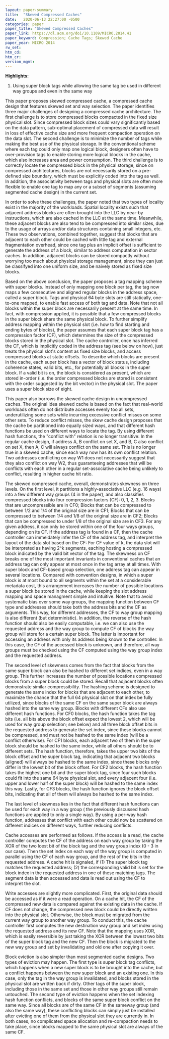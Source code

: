 ```yaml
---
layout: paper-summary
title:  "Skewed Compressed Caches"
date:   2020-06-13 22:27:00 -0500
categories: paper
paper_title: "Skewed Compressed Caches"
paper_link: https://dl.acm.org/doi/10.1109/MICRO.2014.41
paper_keyword: Compression; Cache Tags; Skewed Cache
paper_year: MICRO 2014
rw_set:
htm_cd:
htm_cr:
version_mgmt:
---
```


**Highlights:**

1. Using super block tags while allowing the same tag be used in different way groups and even in the same way

This paper proposes skewed compressed cache, a compressed cache design that features skewed set and way selection.
The paper identifies three major challenges of designing a compressed cache architecture. The first challenge is to
store compressed blocks compacted in the fixed size physical slot. Since compressed block sizes could vary significantly
based on the data pattern, sub-optimal placement of compressed data will result in loss of effective cache size and 
more frequent compaction operation on the data slot. The second challenge is to minimize the number of tags while making
the best use of the physical storage. In the conventional scheme where each tag could only map one logical block, 
designers often have to over-provision tags to enable storing more logical blocks in the cache, which also increases
area and power consumption. The third challenge is to correctly locate the compressed block in the physical storage,
since on compressed architectures, blocks are not necessarily stored on a pre-defined size boundary, which must be
explicitly coded into the tag as well. In addition, the associativity between tags and physical slots are often more
flexible to enable one tag to map any or a subset of segments (assuming segmented cache design) in the current set.

In order to solve these challenges, the paper noted that two types of locality exist in the majority of the workloads.
Spatial locality exists such that adjacent address blocks are often brought into the LLC by near-by instructions, which
are also cached in the LLC at the same time. Meanwhile, these adjacent blocks are also tend to be compressed into similar
sizes, due to the usage of arrays and/or data structures containing small integers, etc.
These two observations, combined together, suggest that blocks that are adjacent to each other could be cached with little
tag and external fragmentation overhead, since one tag plus an implicit offset is sufficient to generate the address of 
a block, similar to address computation in sector caches. In addition, adjacent blocks can be stored compactly without 
worrying too much about physical storage management, since they can just be classifyed into one uniform size, and be 
naively stored as fixed size blocks.

Based on the above conclusion, the paper proposes a tag mapping scheme with super blocks. Instead of only mapping one 
block per tag, the tag now maps a few consecutive and aligned regular blocks in the address space, called a super block.
Tags and physical 64 byte slots are still statically, one-to-one mapped, to enable fast access of both tag and data.
Note that not all blocks within the super block are necessarily present at the same time. In fact, with compression
applied, it is possible that a few compressed blocks in the super block share the same physical block.
To further simplify address mapping within the physical slot (i.e. how to find starting and ending bytes of blocks),
the paper assumes that each super block tag has a compression factor (CF), which determines the size of the compressed blocks
stored in the physical slot. The cache controller, once has inferred the CF, which is implicitly coded in the address tag 
(see below on how), just treats the physical slot's content as fixed size blocks, and access compressed blocks at static 
offsets. To describe which blocks are present in the cache, each super block has a vector of block status, including coherence
states, valid bits, etc., for potentially all blocks in the super block.
If a valid bit is on, the block is considered as present, which are stored in-order (i.e. the order compressed blocks
are stored is consistent with the order suggested by the bit vector) in the physical slot.
The paper uses a super block size of eight.

This paper also borrows the skewed cache design in uncompressed caches. The original idea skewed cache is based on the 
fact that real-world workloads often do not distribute accesses evenly too all sets, underutilizing some sets while 
incurring excessive conflict misses on some other sets. To reduce conflict misses, the skew cache design proposes that
the cache be partitioned into equally sized ways, and that different hash functions be used on different ways to locate
the tag. By using different hash functions, the "conflict with" relation is no longer transitive: In the regular cache
design, if address A, B conflict on set X, and B, C also conflict on set X, then A, C will always conflict on the 
same set. This is no longer true in a skewed cache, since each way now has its own conflict relation. Two addresses
conflicting on way W1 does not necessarily suggest that they also conflict on way W2, thus guaranteeing addresses
that will be conflicts with each other in a regular set-associative cache being unlikely to conflict, resulting in
higher cache hit ratio. 

The skewed compressed cache, overall, demonstrates skewness on three levels. On the first level, it partitions a 
highly-associative LLC (e.g. 16 ways) into a few different way groups (4 in the paper), and also classifies compressed 
blocks into four compression factors (CF): 0, 1, 2, 3. Blocks that are uncompressible are in CF0; Blocks that can be compressed
to between 1/2 and 1/4 of the original size are in CF1; Blocks that can be compressed to between 1/4 and 1/8 of the original
size are in CF2; Blocks that can be compressed to under 1/8 of the original size are in CF3. For any given address, 
it can only be stored within one of the four ways groups, depending on its CF. If the address tag is found in a CF,
then the cache controller can immeidately infer the CF of the address tag, and interpret the layout of the data slot based
on the CF: For CF value of k, the data slot will be interpreted as having 2^k segments, eaching hosting a compressed
block indicated by the valid bit vector of the tag.
The skewness on CF breaks one of the most important invariants in conventional caches that an address tag can
only appear at most once in the tag array at all times. 
With super block and CF-based group selection, one address tag can appear in several locations. 
Compared with convention designs, in which a super block is at most bound to all segments within the set at a considerable
metadata cost, this arrangement increases the number of possible locations a super block be stored in the cache, while 
keeping the slot address mapping and space managment simple and intuitive.
Note that to avoid systematic bias over some way groups, the mapping function between CF type and addresses should take 
both the address bits and the CF as arguments. This way, for different addresses, the CF to way group mapping is also 
different (but deterministic). In addition, the reverse of the hash function should also be easily computable, i.e.
we can also use the requested address and the way group to compute CF of blocks the way group will store for a
certain super block. The latter is important for accessing an address with only its address being known to the 
controller. In this case, the CF of the accessed block is unknown, and therefore, all way groups must be checked
using the CF computed using the way group index and the requested address.

The second level of skewness comes from the fact that blocks from the same super block can also be hashed to different 
set indices, even in a way group. This further increases the number of possible locations compressed blocks from a super 
block could be stored.
Recall that adjacent blocks often demonstrate similar compressibility. The hashing scheme is designed to generate the
same index for blocks that are adjacent to each other, to maximize the chance that the full 64 physical slot on that
index be fully utilized, since blocks of the same CF on the same super block are always hashed into the same way group.
Blocks with different CFs also use different hash functions. For CF0 blocks, the hash function takes the tag bits 
(i.e. all bits above the block offset expect the lowest 2, which will be used for way group selection; see below) and 
all three block offset bits in the requested address to generate the set index, since these blocks cannot be compressed,
and must not be hashed to the same index (will be a conflict otherwise).
For CF1 blocks, each adjacent two of them in the super block should be hashed to the same index, while all others should
be to different sets. The hash function, therefore, takes the upper two bits of the block offset and the super block tag,
indicating that adjacent two blocks (aligned) will always be hashed to the same index, since these blocks only differ in
the lowest bit of the block offset.
For CF2 blocks, the hash function takes the highest one bit and the super block tag, since four such blocks could fit into
the same 64 byte physical slot, and every adjacent four (i.e. upper and lower half of the super block) will be hashed to
the same index this way. Lastly, for CF3 blocks, the hash function ignores the block offset bits, indicating that all of
them will always be hashed to the same index.

The last level of skewness lies in the fact that different hash functions can be used for each way in a way group (
the previously discussed hash functions are applied to only a single way). By using a per-way hash function, addresses
that conflict with each other could now be scattered on different indices on different ways, further reducing conflicts.

Cache accesses are performed as follows. If the access is a read, the cache controller computes the CF of the address
on each way group by taking the XOR of the two loest bit of the block tag and the way group index (0 - 3 in our case).
Then the set index on each way of the way group is computed in parallel using the CF of each way group, and the rest
of the bits in the requested address.
A cache hit is signaled, if (1) The super block tag matches the requested address; (2) the corresponding valid bit is set
for the block index in the requested address in one of these matching tags. The segment data is then accessed and data
is read out using the CF to interpret the slot.

Write accesses are slightly more complicated. First, the original data should be accessed as if it were a read operation.
On a cache hit, the CF of the compressed new data is compared against the existing data in the cache. If CF does not change,
the compressed new block could be directly written into the physical slot. Otherwise, the block must be migrated
from the current way group to another way group. To conduct this, the cache controller first computes the new destination
way group and set index using the requested address and its new CF. Note that the mapping uses XOR, which is easily
reversible by just taking the XOR between the lowest two bits of the super block tag and the new CF. Then the block is 
migrated to the new way group and set by invalidating and old one after copying it over.

Block eviction is also simpler than most segmented cache designs. Two types of eviction may happen. The first type is 
super block tag conflicts, which happens when a new super block is to be brought into the cache, but a conflict happens
between the new super block and an existing one. In this case, only the tag in the way group is invalidated, and blocks
stored in the physical slot are written back if dirty. Other tags of the super block, including those in the same set
and those in other way groups still remain untouched. The second type of eviction happens when the set indexing
hash function conflicts, and blocks of the same super block conflict on the same way. Since all blocks are of the 
same CF in the sameway group (and also the same way), these conflicting blocks can simply just be installed after
evicting one of them from the physical slot they are currently in.
In both cases, no complicated space allocation and re-compaction needs to take place, since blocks mapped to the 
same physical slot are always of the same CF.
